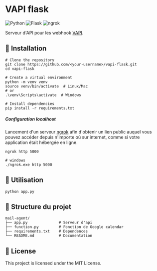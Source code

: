 # VAPI flask
![Python](https://img.shields.io/badge/Python-3670A0?style=flat&logo=python&logoColor=white) ![Flask](https://img.shields.io/badge/Flask-000000?style=flat&logo=flask) ![ngrok](https://img.shields.io/badge/ngrok-1F1E37?style=flat&logo=ngrok)

Serveur d'API pour les webhook [VAPI](https://vapi.ai/).

## 🔧 Installation

```shell
# Clone the repository
git clone https://github.com/<your-username>/vapi-flask.git
cd vapi-flask

# Create a virtual environment
python -m venv venv
source venv/bin/activate  # Linux/Mac
# or
.\venv\Scripts\activate  # Windows

# Install dependencies
pip install -r requirements.txt
```

##### Configuration localhost

Lancement d'un serveur [ngrok](https://ngrok.com/) afin d'obtenir un lien public auquel vous pouvez accéder depuis n'importe où sur internet, comme si votre application était hébergée en ligne.
```shell
ngrok http 5000

# windows
./ngrok.exe http 5000
```

## 🚀 Utilisation

```shell
python app.py
```

## 📁 Structure du projet

```
mail-agent/
├── app.py              # Serveur d'api 
├── function.py         # Fonction de Google calendar 
├── requirements.txt    # Dependences
└── README.md           # Documentation
```

## 📝 License

This project is licensed under the MIT License.